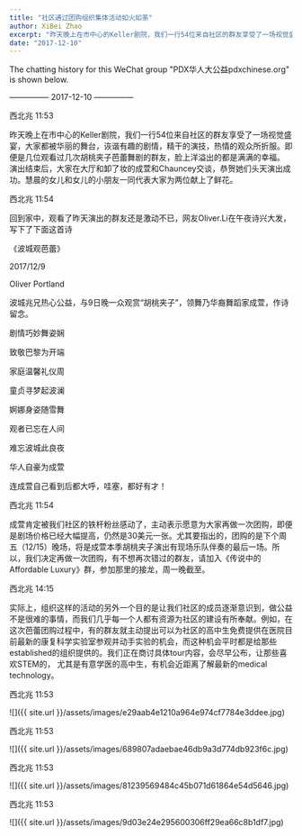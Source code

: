 ```yaml
---
title: "社区通过团购组织集体活动如火如荼"
author: XiBei Zhao
excerpt: "昨天晚上在市中心的Keller剧院，我们一行54位来自社区的群友享受了一场视觉盛宴，大家都被华丽的舞台，诙谐有趣的剧情，精干的演技，热情的观众所折服。即便是几位观看过几次胡桃夹子芭蕾舞剧的群友，脸上洋溢出的都是满满的幸福。 演出结束后，大家在大厅和卸了妆的成萱和Chauncey交谈，恭贺她们头天演出成功。慧晨的女儿和女儿的小朋友一同代表大家为两位献上了鲜花。"
date: "2017-12-10"
---
```


The chatting history for this WeChat group "PDX华人大公益pdxchinese.org" is shown below.

—————  2017-12-10  —————

西北兆  11:53

昨天晚上在市中心的Keller剧院，我们一行54位来自社区的群友享受了一场视觉盛宴，大家都被华丽的舞台，诙谐有趣的剧情，精干的演技，热情的观众所折服。即
便是几位观看过几次胡桃夹子芭蕾舞剧的群友，脸上洋溢出的都是满满的幸福。 演出结束后，大家在大厅和卸了妆的成萱和Chauncey交谈，恭贺她们头天演出成功。慧晨的女儿和女儿的小朋友一同代表大家为两位献上了鲜花。

西北兆  11:54

回到家中，观看了昨天演出的群友还是激动不已，网友Oliver.Li在午夜诗兴大发，写下了下面这首诗

《波城观芭蕾》

2017/12/9

Oliver Portland

波城兆兄热心公益，与9日晚一众观赏“胡桃夹子”，领舞乃华裔舞蹈家成萱，作诗留念。

剧情巧妙舞姿娴

致敬巴黎为开端

家庭温馨礼仪周

童贞寻梦起波澜

婀娜身姿随雪舞

观者已忘在人间

难忘波城此良夜

华人自豪为成萱

连成萱自己看到后都大呼，哇塞，都好有才！

西北兆  11:54

成萱肯定被我们社区的铁杆粉丝感动了，主动表示愿意为大家再做一次团购，即便是剧场价格已经大幅提高，仍然是30美元一张。尤其要指出的，团购的是下个周五（12/15）晚场，将是成萱本季胡桃夹子演出有现场乐队伴奏的最后一场。所以，我们决定再做一次团购，有不想再次错过的群友，请加入《传说中的 Affordable Luxury》群，参加那里的接龙，周一晚截至。

西北兆  14:15

实际上，组织这样的活动的另外一个目的是让我们社区的成员逐渐意识到，做公益不是很难的事情，而我们几乎每一个人都有资源为社区的建设有所奉献。例如，在这次芭蕾团购过程中，有的群友就主动提出可以为社区的高中生免费提供在医院目前最新的康复科学实验室参观并动手实验的机会，而这种机会平时都是给那些established的组织提供的。我们正在商讨具体tour内容，会尽早公布，让那些喜欢STEM的， 尤其是有意学医的高中生，有机会近距离了解最新的medical technology。

西北兆  11:53

![]({{ site.url }}/assets/images/e29aab4e1210a964e974cf7784e3ddee.jpg)

西北兆  11:53

![]({{ site.url }}/assets/images/689807adaebae46db9a3d774db923f6c.jpg)

西北兆  11:53

![]({{ site.url }}/assets/images/81239569484c45b071d61864e54d5646.jpg)

西北兆  11:53

![]({{ site.url }}/assets/images/9d03e24e295600306ff29ea66c8b1df7.jpg)
